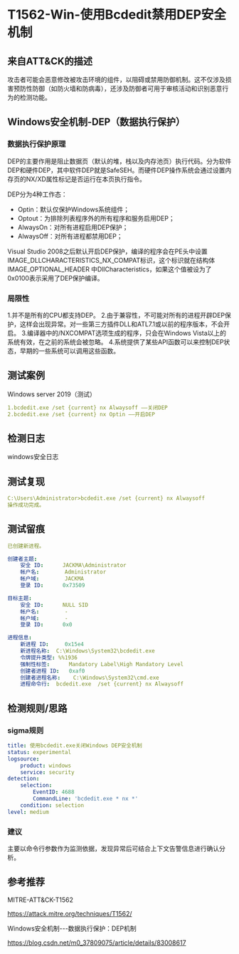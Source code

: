 # T1562-Win-使用Bcdedit禁用DEP安全机制

## 来自ATT&CK的描述

攻击者可能会恶意修改被攻击环境的组件，以阻碍或禁用防御机制。这不仅涉及损害预防性防御（如防火墙和防病毒），还涉及防御者可用于审核活动和识别恶意行为的检测功能。

## Windows安全机制-DEP（数据执行保护）

### 数据执行保护原理

DEP的主要作用是阻止数据页（默认的堆，栈以及内存池页）执行代码。分为软件DEP和硬件DEP，其中软件DEP就是SafeSEH。而硬件DEP操作系统会通过设置内存页的NX/XD属性标记是否运行在本页执行指令。

DEP分为4种工作态：

- Optin：默认仅保护Windows系统组件；
- Optout：为排除列表程序外的所有程序和服务启用DEP；
- AlwaysOn：对所有进程启用DEP保护；
- AlwaysOff：对所有进程都禁用DEP；

Visual Studio 2008之后默认开启DEP保护，编译的程序会在PE头中设置 IMAGE_DLLCHARACTERISTICS_NX_COMPAT标识，这个标识就在结构体IMAGE_OPTIONAL_HEADER 中DllCharacteristics，如果这个值被设为了0x0100表示采用了DEP保护编译。

### 局限性

1.并不是所有的CPU都支持DEP。
2.由于兼容性，不可能对所有的进程开辟DEP保护，这样会出现异常。对一些第三方插件DLL和ATL7.1或以前的程序版本，不会开启。
3.编译器中的/NXCOMPAT选项生成的程序，只会在Windows Vista以上的系统有效，在之前的系统会被忽略。
4.系统提供了某些API函数可以来控制DEP状态，早期的一些系统可以调用这些函数。


## 测试案例

Windows server 2019（测试）

```yml
1.bcdedit.exe /set {current} nx Alwaysoff ——关闭DEP
2.bcdedit.exe /set {current} nx Optin ——开启DEP
```

## 检测日志

windows安全日志

## 测试复现

```yml
C:\Users\Administrator>bcdedit.exe /set {current} nx Alwaysoff
操作成功完成。
```

## 测试留痕

```yml
已创建新进程。

创建者主题:
	安全 ID:		JACKMA\Administrator
	帐户名:		Administrator
	帐户域:		JACKMA
	登录 ID:		0x73509

目标主题:
	安全 ID:		NULL SID
	帐户名:		-
	帐户域:		-
	登录 ID:		0x0

进程信息:
	新进程 ID:		0x15e4
	新进程名称:	C:\Windows\System32\bcdedit.exe
	令牌提升类型:	%%1936
	强制性标签:		Mandatory Label\High Mandatory Level
	创建者进程 ID:	0xaf0
	创建者进程名称:	C:\Windows\System32\cmd.exe
	进程命令行:	bcdedit.exe  /set {current} nx Alwaysoff
```

## 检测规则/思路

### sigma规则

```yml
title: 使用bcdedit.exe关闭Windows DEP安全机制
status: experimental
logsource:
​    product: windows
​    service: security
detection:
​    selection:
​        EventID: 4688
​        CommandLine: 'bcdedit.exe * nx *'
​    condition: selection
level: medium
```

### 建议

主要以命令行参数作为监测依据，发现异常后可结合上下文告警信息进行确认分析。

## 参考推荐

MITRE-ATT&CK-T1562

<https://attack.mitre.org/techniques/T1562/>

Windows安全机制---数据执行保护：DEP机制

<https://blog.csdn.net/m0_37809075/article/details/83008617>
